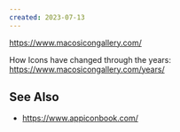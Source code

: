 ```yaml
---
created: 2023-07-13
---
```


https://www.macosicongallery.com/

How Icons have changed through the years: https://www.macosicongallery.com/years/

## See Also

- https://www.appiconbook.com/